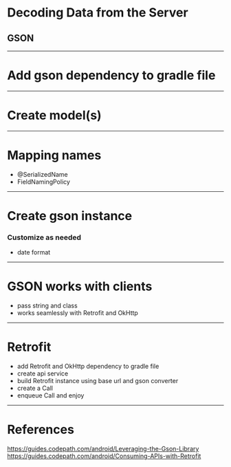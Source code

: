 # Decoding Data from the Server
## GSON

---

# Add gson dependency to gradle file

---

# Create model(s)

---

# Mapping names
- @SerializedName
- FieldNamingPolicy

---

# Create gson instance

### Customize as needed
- date format

---

# GSON works with clients
- pass string and class
- works seamlessly with Retrofit and OkHttp

---

# Retrofit

- add Retrofit and OkHttp dependency to gradle file
- create api service
- build Retrofit instance using base url and gson converter
- create a Call
- enqueue Call and enjoy

---

# References

https://guides.codepath.com/android/Leveraging-the-Gson-Library
https://guides.codepath.com/android/Consuming-APIs-with-Retrofit

